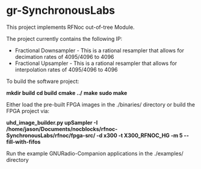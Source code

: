 # gr-SynchronousLabs

This project implements RFNoc out-of-tree Module.

The project currently contains the following IP:

  - Fractional Downsampler - This is a rational resampler that allows for decimation rates of 4095/4096 to 4096
  - Fractional Upsampler - This is a rational resampler that allows for interpolation rates of 4095/4096 to 4096

To build the software project:

  **mkdir build**
  **cd build**
  **cmake ../**
  **make**
  **sudo make**
  
Either load the pre-built FPGA images in the ./binaries/ directory or build the FPGA project via:

  **uhd_image_builder.py upSampler -I /home/jason/Documents/nocblocks/rfnoc-SynchronousLabs/rfnoc/fpga-src/  -d x300 -t       X300_RFNOC_HG -m 5 --fill-with-fifos**
  
Run the example GNURadio-Companion applications in the ./examples/ directory  
